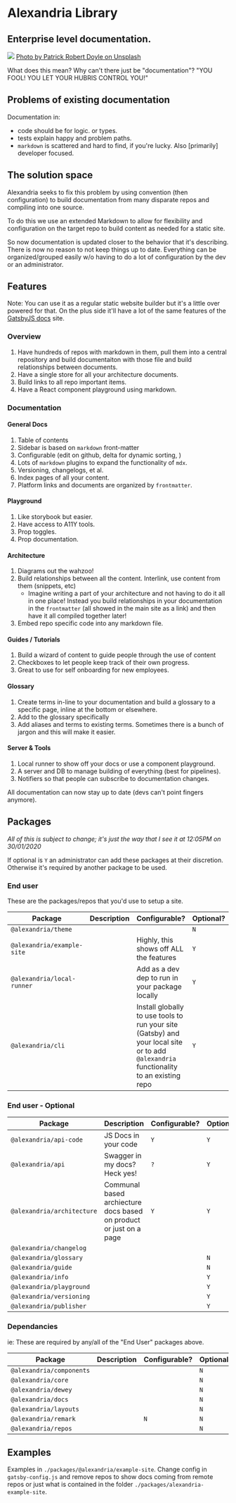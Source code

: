 # Alexandria Library

## Enterprise level documentation. 

![](./packages/_images/patrick-robert-doyle-OvXht_wi5Ew-unsplash.jpg)
[Photo by Patrick Robert Doyle on Unsplash](https://unsplash.com/photos/OvXht_wi5Ew)

What does this mean? Why can't there just be "documentation"? "YOU FOOL! YOU LET YOUR HUBRIS CONTROL YOU!"

## Problems of existing documentation

Documentation in:
* code should be for logic. or types.
* tests explain happy and problem paths.
* `markdown` is scattered and hard to find, if you're lucky. Also [primarily] developer focused.

## The solution space
Alexandria seeks to fix this problem by using convention (then configuration) to build documentation from many disparate repos and compiling into one source.

To do this we use an extended Markdown to allow for flexibility and configuration on the target repo to build content as needed for a static site.

So now documentation is updated closer to the behavior that it's describing. There is now no reason to not keep things up to date. Everything can be organized/grouped easily w/o having to do a lot of configuration by the dev or an administrator.

## Features
Note: You can use it as a regular static website builder but it's a little over powered for that. On the plus side it'll have a lot of the same features of the [GatsbyJS docs](https://www.gatsbyjs.org/docs) site.

### Overview
1. Have hundreds of repos with markdown in them, pull them into a central repository and build documentaiton with those file and build relationships between documents.
1. Have a single store for all your architecture documents.
1. Build links to all repo important items.
1. Have a React component playground using markdown.

### Documentation
#### General Docs
1. Table of contents
1. Sidebar is based on `markdown` front-matter
1. Configurable (edit on github, delta for dynamic sorting, )
1. Lots of `markdown` plugins to expand the functionality of `mdx`.
1. Versioning, changelogs, et al.
1. Index pages of all your content.
1. Platform links and documents are organized by `frontmatter`.

#### Playground
1. Like storybook but easier.
1. Have access to A11Y tools.
1. Prop toggles.
1. Prop documentation.

#### Architecture
1. Diagrams out the wahzoo!
1. Build relationships between all the content. Interlink, use content from them (snippets, etc)
    - Imagine writing a part of your architecture and not having to do it all in one place! Instead you build relationships in your documentation in the `frontmatter` (all showed in the main site as a link) and then have it all compiled together later!
1. Embed repo specific code into any markdown file.

#### Guides / Tutorials
1. Build a wizard of content to guide people through the use of content
1. Checkboxes to let people keep track of their own progress.
1. Great to use for self onboarding for new employees.

#### Glossary
1. Create terms in-line to your documentation and build a glossary to a specific page, inline at the bottom or elsewhere.
1. Add to the glossary specifically
1. Add aliases and terms to existing terms. Sometimes there is a bunch of jargon and this will make it easier.

#### Server & Tools
1. Local runner to show off your docs or use a component playground.
1. A server and DB to manage building of everything (best for pipelines).
1. Notifiers so that people can subscribe to documentation changes.

All documentation can now stay up to date (devs can't point fingers anymore).

## Packages
_All of this is subject to change; it's just the way that I see it at 12:05PM on 30/01/2020_

If optional is `Y` an administrator can add these packages at their discretion. Otherwise it's required by another package to be used.

### End user
These are the packages/repos that you'd use to setup a site. 

|  Package | Description | Configurable? | Optional? |
|---|---|---|---|
| `@alexandria/theme` | |   | `N` | 
| `@alexandria/example-site` | | Highly, this shows off ALL the features | `Y` | 
| `@alexandria/local-runner` | | Add as a dev dep to run in your package locally | `Y` | 
| `@alexandria/cli` | | Install globally to use tools to run your site (Gatsby) and your local site or to add `@alexandria` functionality to an existing repo  | `Y` | 

### End user - Optional
|  Package | Description | Configurable? | Optional? |
|---|---|---|---|
| `@alexandria/api-code` | JS Docs in your code | `Y`  | `Y` | 
| `@alexandria/api` | Swagger in my docs? Heck yes! | `?` | `Y` | 
| `@alexandria/architecture` | Communal based archiecture docs based on product or just on a page |  `Y` | `Y` | 
| `@alexandria/changelog` | |   |  | 
| `@alexandria/glossary` | |   | `N` | 
| `@alexandria/guide` | |   | `N` | 
| `@alexandria/info` | |   | `Y` | 
| `@alexandria/playground` | |   | `Y` | 
| `@alexandria/versioning` | |   | `Y` | 
| `@alexandria/publisher` | |   | `Y` | 

### Dependancies
ie: These are required by any/all of the "End User" packages above.

|  Package | Description | Configurable? | Optional? |
|---|---|---|---|
| `@alexandria/components` | |   | `N` | 
| `@alexandria/core` | |   | `N` | 
| `@alexandria/dewey` | |   | `N` | 
| `@alexandria/docs` | |   | `N` | 
| `@alexandria/layouts` | |   | `N` | 
| `@alexandria/remark` | |  `N` | `N` | 
| `@alexandria/repos` | |   | `N` | 

## Examples
Examples in `./packages/@alexandria/example-site`. Change config in `gatsby-config.js` and remove repos to show docs coming from remote repos or just what is contained in the folder `./packages/alexandria-example-site`.
